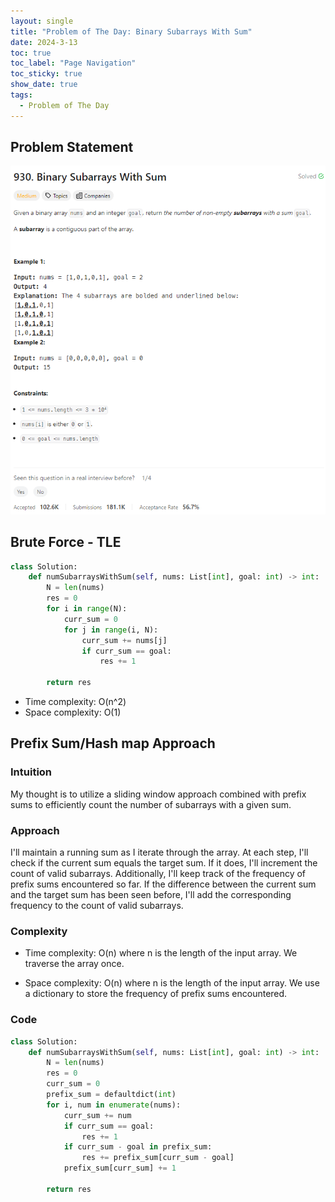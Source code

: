 ```yaml
---
layout: single
title: "Problem of The Day: Binary Subarrays With Sum"
date: 2024-3-13
toc: true
toc_label: "Page Navigation"
toc_sticky: true
show_date: true
tags:
  - Problem of The Day
---
```


## Problem Statement

[![problem-930](/assets/images/2024-03-13_19-01-52-problem-930.png)](/assets/images/2024-03-13_19-01-52-problem-930.png)

## Brute Force - TLE

```python
class Solution:
    def numSubarraysWithSum(self, nums: List[int], goal: int) -> int:
        N = len(nums)
        res = 0
        for i in range(N):
            curr_sum = 0
            for j in range(i, N):
                curr_sum += nums[j]
                if curr_sum == goal:
                    res += 1

        return res
```

- Time complexity: O(n^2)
- Space complexity: O(1)

## Prefix Sum/Hash map Approach

### Intuition

My thought is to utilize a sliding window approach combined with prefix sums to efficiently count the number of subarrays with a given sum.

### Approach

I'll maintain a running sum as I iterate through the array. At each step, I'll check if the current sum equals the target sum. If it does, I'll increment the count of valid subarrays. Additionally, I'll keep track of the frequency of prefix sums encountered so far. If the difference between the current sum and the target sum has been seen before, I'll add the corresponding frequency to the count of valid subarrays.

### Complexity

- Time complexity:
  O(n) where n is the length of the input array. We traverse the array once.

- Space complexity:
  O(n) where n is the length of the input array. We use a dictionary to store the frequency of prefix sums encountered.

### Code

```python
class Solution:
    def numSubarraysWithSum(self, nums: List[int], goal: int) -> int:
        N = len(nums)
        res = 0
        curr_sum = 0
        prefix_sum = defaultdict(int)
        for i, num in enumerate(nums):
            curr_sum += num
            if curr_sum == goal:
                res += 1
            if curr_sum - goal in prefix_sum:
                res += prefix_sum[curr_sum - goal]
            prefix_sum[curr_sum] += 1

        return res
```
